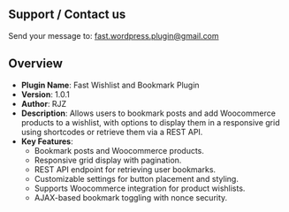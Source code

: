 ## Support / Contact us
Send your message to:
  fast.wordpress.plugin@gmail.com

## Overview

- **Plugin Name**: Fast Wishlist and Bookmark Plugin
- **Version**: 1.0.1
- **Author**: RJZ
- **Description**: Allows users to bookmark posts and add Woocommerce products to a wishlist, with options to display them in a responsive grid using shortcodes or retrieve them via a REST API.
- **Key Features**:
  - Bookmark posts and Woocommerce products.
  - Responsive grid display with pagination.
  - REST API endpoint for retrieving user bookmarks.
  - Customizable settings for button placement and styling.
  - Supports Woocommerce integration for product wishlists.
  - AJAX-based bookmark toggling with nonce security.

